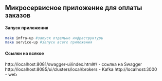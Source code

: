 ## Микросервисное приложение для оплаты заказов

#### Запуск приложения

```bash
make infra-up #запуск отдельно инфраструктуры
make service-up #запуск всего приложения
```

#### Ссылки на всякое

http://localhost:8081/swagger-ui/index.html#/ - ссылка на Swagger\
http://localhost:8085/ui/clusters/local/brokers - Kafka
http://localhost:3000 - web